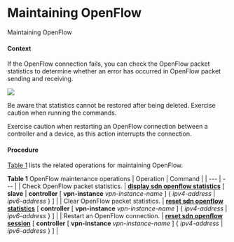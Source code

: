 Maintaining OpenFlow
====================

Maintaining OpenFlow

#### Context

If the OpenFlow connection fails, you can check the OpenFlow packet statistics to determine whether an error has occurred in OpenFlow packet sending and receiving.

![](public_sys-resources/notice_3.0-en-us.png) 

Be aware that statistics cannot be restored after being deleted. Exercise caution when running the commands.

Exercise caution when restarting an OpenFlow connection between a controller and a device, as this action interrupts the connection.



#### Procedure

[Table 1](#EN-US_TASK_0000001512830202__table51619515374) lists the related operations for maintaining OpenFlow.

**Table 1** OpenFlow maintenance operations
| Operation | Command |
| --- | --- |
| Check OpenFlow packet statistics. | [**display sdn openflow statistics**](cmdqueryname=display+sdn+openflow+statistics) [ **slave** | **controller** [ **vpn-instance** *vpn-instance-name* ] { *ipv4-address* | *ipv6-address* } ] |
| Clear OpenFlow packet statistics. | [**reset sdn openflow statistics**](cmdqueryname=reset+sdn+openflow+statistics) [ **controller** [ **vpn-instance** *vpn-instance-name* ] { *ipv4-address* | *ipv6-address* } ] |
| Restart an OpenFlow connection. | [**reset sdn openflow session**](cmdqueryname=reset+sdn+openflow+session) [ **controller** [ **vpn-instance** *vpn-instance-name* ] { *ipv4-address* | *ipv6-address* } ] |